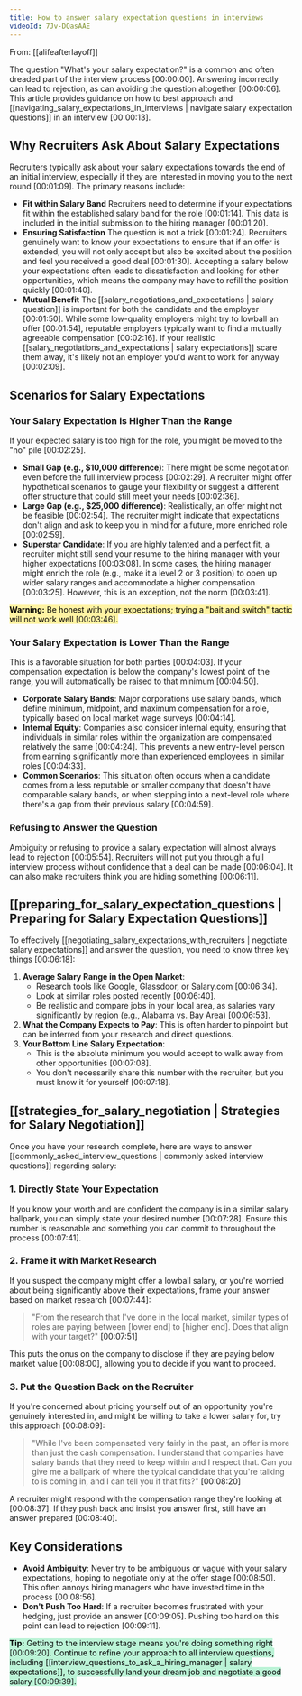 ```yaml
---
title: How to answer salary expectation questions in interviews
videoId: 7Jv-DQasAAE
---
```


From: [[alifeafterlayoff]] <br/> 

The question "What's your salary expectation?" is a common and often dreaded part of the interview process <a class="yt-timestamp" data-t="00:00:00">[00:00:00]</a>. Answering incorrectly can lead to rejection, as can avoiding the question altogether <a class="yt-timestamp" data-t="00:00:06">[00:00:06]</a>. This article provides guidance on how to best approach and [[navigating_salary_expectations_in_interviews | navigate salary expectation questions]] in an interview <a class="yt-timestamp" data-t="00:00:13">[00:00:13]</a>.

## Why Recruiters Ask About Salary Expectations

Recruiters typically ask about your salary expectations towards the end of an initial interview, especially if they are interested in moving you to the next round <a class="yt-timestamp" data-t="00:01:09">[00:01:09]</a>. The primary reasons include:

*   **Fit within Salary Band** Recruiters need to determine if your expectations fit within the established salary band for the role <a class="yt-timestamp" data-t="00:01:14">[00:01:14]</a>. This data is included in the initial submission to the hiring manager <a class="yt-timestamp" data-t="00:01:20">[00:01:20]</a>.
*   **Ensuring Satisfaction** The question is not a trick <a class="yt-timestamp" data-t="00:01:24">[00:01:24]</a>. Recruiters genuinely want to know your expectations to ensure that if an offer is extended, you will not only accept but also be excited about the position and feel you received a good deal <a class="yt-timestamp" data-t="00:01:30">[00:01:30]</a>. Accepting a salary below your expectations often leads to dissatisfaction and looking for other opportunities, which means the company may have to refill the position quickly <a class="yt-timestamp" data-t="00:01:40">[00:01:40]</a>.
*   **Mutual Benefit** The [[salary_negotiations_and_expectations | salary question]] is important for both the candidate and the employer <a class="yt-timestamp" data-t="00:01:50">[00:01:50]</a>. While some low-quality employers might try to lowball an offer <a class="yt-timestamp" data-t="00:01:54">[00:01:54]</a>, reputable employers typically want to find a mutually agreeable compensation <a class="yt-timestamp" data-t="00:02:16">[00:02:16]</a>. If your realistic [[salary_negotiations_and_expectations | salary expectations]] scare them away, it's likely not an employer you'd want to work for anyway <a class="yt-timestamp" data-t="00:02:09">[00:02:09]</a>.

## Scenarios for Salary Expectations

### Your Salary Expectation is Higher Than the Range

If your expected salary is too high for the role, you might be moved to the "no" pile <a class="yt-timestamp" data-t="00:02:25">[00:02:25]</a>.

*   **Small Gap (e.g., $10,000 difference)**: There might be some negotiation even before the full interview process <a class="yt-timestamp" data-t="00:02:29">[00:02:29]</a>. A recruiter might offer hypothetical scenarios to gauge your flexibility or suggest a different offer structure that could still meet your needs <a class="yt-timestamp" data-t="00:02:36">[00:02:36]</a>.
*   **Large Gap (e.g., $25,000 difference)**: Realistically, an offer might not be feasible <a class="yt-timestamp" data-t="00:02:54">[00:02:54]</a>. The recruiter might indicate that expectations don't align and ask to keep you in mind for a future, more enriched role <a class="yt-timestamp" data-t="00:02:59">[00:02:59]</a>.
*   **Superstar Candidate**: If you are highly talented and a perfect fit, a recruiter might still send your resume to the hiring manager with your higher expectations <a class="yt-timestamp" data-t="00:03:08">[00:03:08]</a>. In some cases, the hiring manager might enrich the role (e.g., make it a level 2 or 3 position) to open up wider salary ranges and accommodate a higher compensation <a class="yt-timestamp" data-t="00:03:25">[00:03:25]</a>. However, this is an exception, not the norm <a class="yt-timestamp" data-t="00:03:41">[00:03:41]</a>.

<mark style="background: #FFF3A3">**Warning:** Be honest with your expectations; trying a "bait and switch" tactic will not work well <a class="yt-timestamp" data-t="00:03:46">[00:03:46]</a>.</mark>

### Your Salary Expectation is Lower Than the Range

This is a favorable situation for both parties <a class="yt-timestamp" data-t="00:04:03">[00:04:03]</a>. If your compensation expectation is below the company's lowest point of the range, you will automatically be raised to that minimum <a class="yt-timestamp" data-t="00:04:50">[00:04:50]</a>.

*   **Corporate Salary Bands**: Major corporations use salary bands, which define minimum, midpoint, and maximum compensation for a role, typically based on local market wage surveys <a class="yt-timestamp" data-t="00:04:14">[00:04:14]</a>.
*   **Internal Equity**: Companies also consider internal equity, ensuring that individuals in similar roles within the organization are compensated relatively the same <a class="yt-timestamp" data-t="00:04:24">[00:04:24]</a>. This prevents a new entry-level person from earning significantly more than experienced employees in similar roles <a class="yt-timestamp" data-t="00:04:33">[00:04:33]</a>.
*   **Common Scenarios**: This situation often occurs when a candidate comes from a less reputable or smaller company that doesn't have comparable salary bands, or when stepping into a next-level role where there's a gap from their previous salary <a class="yt-timestamp" data-t="00:04:59">[00:04:59]</a>.

### Refusing to Answer the Question

Ambiguity or refusing to provide a salary expectation will almost always lead to rejection <a class="yt-timestamp" data-t="00:05:54">[00:05:54]</a>. Recruiters will not put you through a full interview process without confidence that a deal can be made <a class="yt-timestamp" data-t="00:06:04">[00:06:04]</a>. It can also make recruiters think you are hiding something <a class="yt-timestamp" data-t="00:06:11">[00:06:11]</a>.

## [[preparing_for_salary_expectation_questions | Preparing for Salary Expectation Questions]]

To effectively [[negotiating_salary_expectations_with_recruiters | negotiate salary expectations]] and answer the question, you need to know three key things <a class="yt-timestamp" data-t="00:06:18">[00:06:18]</a>:

1.  **Average Salary Range in the Open Market**:
    *   Research tools like Google, Glassdoor, or Salary.com <a class="yt-timestamp" data-t="00:06:34">[00:06:34]</a>.
    *   Look at similar roles posted recently <a class="yt-timestamp" data-t="00:06:40">[00:06:40]</a>.
    *   Be realistic and compare jobs in your local area, as salaries vary significantly by region (e.g., Alabama vs. Bay Area) <a class="yt-timestamp" data-t="00:06:53">[00:06:53]</a>.
2.  **What the Company Expects to Pay**: This is often harder to pinpoint but can be inferred from your research and direct questions.
3.  **Your Bottom Line Salary Expectation**:
    *   This is the absolute minimum you would accept to walk away from other opportunities <a class="yt-timestamp" data-t="00:07:08">[00:07:08]</a>.
    *   You don't necessarily share this number with the recruiter, but you must know it for yourself <a class="yt-timestamp" data-t="00:07:18">[00:07:18]</a>.

## [[strategies_for_salary_negotiation | Strategies for Salary Negotiation]]

Once you have your research complete, here are ways to answer [[commonly_asked_interview_questions | commonly asked interview questions]] regarding salary:

### 1. Directly State Your Expectation

If you know your worth and are confident the company is in a similar salary ballpark, you can simply state your desired number <a class="yt-timestamp" data-t="00:07:28">[00:07:28]</a>. Ensure this number is reasonable and something you can commit to throughout the process <a class="yt-timestamp" data-t="00:07:41">[00:07:41]</a>.

### 2. Frame it with Market Research

If you suspect the company might offer a lowball salary, or you're worried about being significantly above their expectations, frame your answer based on market research <a class="yt-timestamp" data-t="00:07:44">[00:07:44]</a>:

> "From the research that I've done in the local market, similar types of roles are paying between [lower end] to [higher end]. Does that align with your target?" <a class="yt-timestamp" data-t="00:07:51">[00:07:51]</a>

This puts the onus on the company to disclose if they are paying below market value <a class="yt-timestamp" data-t="00:08:00">[00:08:00]</a>, allowing you to decide if you want to proceed.

### 3. Put the Question Back on the Recruiter

If you're concerned about pricing yourself out of an opportunity you're genuinely interested in, and might be willing to take a lower salary for, try this approach <a class="yt-timestamp" data-t="00:08:09">[00:08:09]</a>:

> "While I've been compensated very fairly in the past, an offer is more than just the cash compensation. I understand that companies have salary bands that they need to keep within and I respect that. Can you give me a ballpark of where the typical candidate that you're talking to is coming in, and I can tell you if that fits?" <a class="yt-timestamp" data-t="00:08:20">[00:08:20]</a>

A recruiter might respond with the compensation range they're looking at <a class="yt-timestamp" data-t="00:08:37">[00:08:37]</a>. If they push back and insist you answer first, still have an answer prepared <a class="yt-timestamp" data-t="00:08:40">[00:08:40]</a>.

## Key Considerations

*   **Avoid Ambiguity**: Never try to be ambiguous or vague with your salary expectations, hoping to negotiate only at the offer stage <a class="yt-timestamp" data-t="00:08:50">[00:08:50]</a>. This often annoys hiring managers who have invested time in the process <a class="yt-timestamp" data-t="00:08:56">[00:08:56]</a>.
*   **Don't Push Too Hard**: If a recruiter becomes frustrated with your hedging, just provide an answer <a class="yt-timestamp" data-t="00:09:05">[00:09:05]</a>. Pushing too hard on this point can lead to rejection <a class="yt-timestamp" data-t="00:09:11">[00:09:11]</a>.

<mark style="background: #BBF3D6">**Tip:** Getting to the interview stage means you're doing something right <a class="yt-timestamp" data-t="00:09:20">[00:09:20]</a>. Continue to refine your approach to all interview questions, including [[interview_questions_to_ask_a_hiring_manager | salary expectations]], to successfully land your dream job and negotiate a good salary <a class="yt-timestamp" data-t="00:09:39">[00:09:39]</a>.</mark>